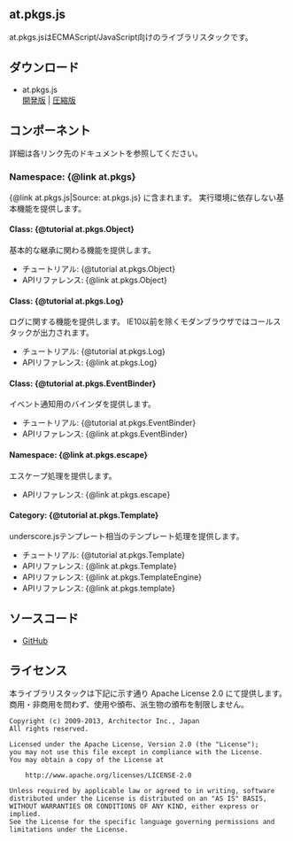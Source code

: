 
## at.pkgs.js ##

at.pkgs.jsはECMAScript/JavaScript向けのライブラリスタックです。

## ダウンロード ##

+ at.pkgs.js  
[開発版](https://raw.github.com/pkgs-at/ecmascript/master/at.pkgs.js)
|
[圧縮版](https://raw.github.com/pkgs-at/ecmascript/master/at.pkgs.min.js)

## コンポーネント ##

詳細は各リンク先のドキュメントを参照してください。

### Namespace: {@link at.pkgs} ###

{@link at.pkgs.js|Source: at.pkgs.js} に含まれます。
実行環境に依存しない基本機能を提供します。

#### Class: {@tutorial at.pkgs.Object} ####

基本的な継承に関わる機能を提供します。

+ チュートリアル: {@tutorial at.pkgs.Object}
+ APIリファレンス: {@link at.pkgs.Object}

#### Class: {@tutorial at.pkgs.Log} ####

ログに関する機能を提供します。
IE10以前を除くモダンブラウザではコールスタックが出力されます。

+ チュートリアル: {@tutorial at.pkgs.Log}
+ APIリファレンス: {@link at.pkgs.Log}

#### Class: {@tutorial at.pkgs.EventBinder} ####

イベント通知用のバインダを提供します。

+ チュートリアル: {@tutorial at.pkgs.EventBinder}
+ APIリファレンス: {@link at.pkgs.EventBinder}

#### Namespace: {@link at.pkgs.escape} ####

エスケープ処理を提供します。

+ APIリファレンス: {@link at.pkgs.escape}

#### Category: {@tutorial at.pkgs.Template} ####

underscore.jsテンプレート相当のテンプレート処理を提供します。

+ チュートリアル: {@tutorial at.pkgs.Template}
+ APIリファレンス: {@link at.pkgs.Template}
+ APIリファレンス: {@link at.pkgs.TemplateEngine}
+ APIリファレンス: {@link at.pkgs.template}

## ソースコード ##

+ [GitHub](https://github.com/pkgs-at/ecmascript)

## ライセンス ##

本ライブラリスタックは下記に示す通り Apache License 2.0 にて提供します。
商用・非商用を問わず、使用や頒布、派生物の頒布を制限しません。

	Copyright (c) 2009-2013, Architector Inc., Japan
	All rights reserved.
	
	Licensed under the Apache License, Version 2.0 (the "License");
	you may not use this file except in compliance with the License.
	You may obtain a copy of the License at
	
		http://www.apache.org/licenses/LICENSE-2.0
	
	Unless required by applicable law or agreed to in writing, software
	distributed under the License is distributed on an "AS IS" BASIS,
	WITHOUT WARRANTIES OR CONDITIONS OF ANY KIND, either express or implied.
	See the License for the specific language governing permissions and
	limitations under the License.
